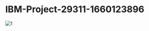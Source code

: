 # IBM-Project-29311-1660123896
![1](https://user-images.githubusercontent.com/82140495/192852374-0c98a0ae-64e8-480d-8ef6-35aaf55f677f.png)
